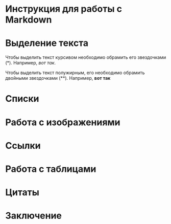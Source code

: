 # Инструкция для работы с Markdown

# Выделение текста

Чтобы выделить текст курсивом необходимо обрамить его звездочками (*). Например, *вот так*.

Чтобы выделить текст полужирным, его необходимо обрамить двойными звездочками (**). Например, **вот так**

# Списки

# Работа с изображениями

# Ссылки

# Работа с таблицами

# Цитаты

# Заключение